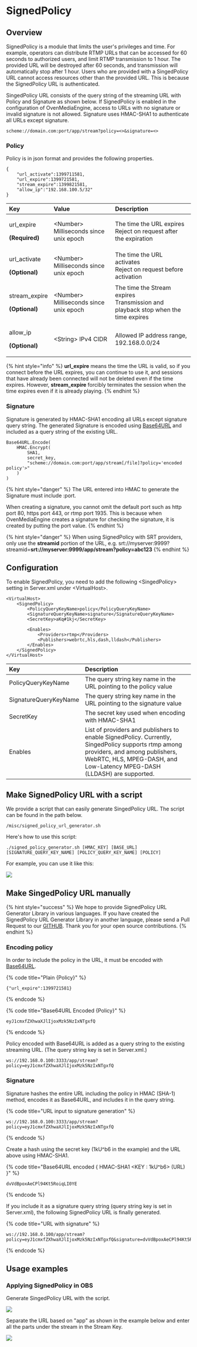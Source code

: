 # SignedPolicy

## Overview

SignedPolicy is a module that limits the user's privileges and time. For example, operators can distribute RTMP URLs that can be accessed for 60 seconds to authorized users, and limit RTMP transmission to 1 hour. The provided URL will be destroyed after 60 seconds, and transmission will automatically stop after 1 hour. Users who are provided with a SingedPolicy URL cannot access resources other than the provided URL. This is because the SignedPolicy URL is authenticated.

SingedPolicy URL consists of the query string of the streaming URL with Policy and Signature as shown below. If SignedPolicy is enabled in the configuration of OvenMediaEngine, access to URLs with no signature or invalid signature is not allowed. Signature uses HMAC-SHA1 to authenticate all URLs except signature.

```text
scheme://domain.com:port/app/stream?policy=<>&signature=<>
```

### Policy

Policy is in json format and provides the following properties.

```text
{
    "url_activate":1399711581,                                    
    "url_expire":1399721581,                                    
    "stream_expire":1399821581,                                    
    "allow_ip":"192.168.100.5/32"
}
```

<table>
  <thead>
    <tr>
      <th style="text-align:left">Key</th>
      <th style="text-align:left">Value</th>
      <th style="text-align:left">Description</th>
    </tr>
  </thead>
  <tbody>
    <tr>
      <td style="text-align:left">
        <p>url_expire</p>
        <p><b>(Required)</b>
        </p>
      </td>
      <td style="text-align:left">&lt;Number&gt; Milliseconds since unix epoch</td>
      <td style="text-align:left">The time the URL expires
        <br />Reject on request after the expiration</td>
    </tr>
    <tr>
      <td style="text-align:left">
        <p>url_activate</p>
        <p><b>(Optional)</b>
        </p>
      </td>
      <td style="text-align:left">&lt;Number&gt; Milliseconds since unix epoch</td>
      <td style="text-align:left">The time the URL activates
        <br />Reject on request before activation</td>
    </tr>
    <tr>
      <td style="text-align:left">
        <p>stream_expire</p>
        <p><b>(Optional)</b>
        </p>
      </td>
      <td style="text-align:left">&lt;Number&gt; Milliseconds since unix epoch</td>
      <td style="text-align:left">The time the Stream expires
        <br />Transmission and playback stop when the time expires</td>
    </tr>
    <tr>
      <td style="text-align:left">
        <p>allow_ip</p>
        <p><b>(Optional)</b>
        </p>
      </td>
      <td style="text-align:left">&lt;String&gt; IPv4 CIDR</td>
      <td style="text-align:left">Allowed IP address range, 192.168.0.0/24</td>
    </tr>
  </tbody>
</table>

{% hint style="info" %}
**url\_expire** means the time the URL is valid, so if you connect before the URL expires, you can continue to use it, and sessions that have already been connected will not be deleted even if the time expires. However, **stream\_expire** forcibly terminates the session when the time expires even if it is already playing.
{% endhint %}

### Signature

Signature is generated by HMAC-SHA1 encoding all URLs except signature query string. The generated Signature is encoded using [Base64URL](https://tools.ietf.org/html/rfc4648#section-5) and included as a query string of the existing URL.

```text
Base64URL.Encode(
    HMAC.Encrypt(
        SHA1, 
        secret_key, 
        "scheme://domain.com:port/app/stream[/file]?policy='encoded policy'>"
    )
)
```

{% hint style="danger" %}
The URL entered into HMAC to generate the Signature must include :port.

When creating a signature, you cannot omit the default port such as http port 80, https port 443, or rtmp port 1935. This is because when OvenMediaEngine creates a signature for checking the signature, it is created by putting the port value.
{% endhint %}

{% hint style="danger" %}
When using SignedPolicy with SRT providers, only use the **streamid** portion of the URL, e.g. srt://myserver:9999?streamid=**srt://myserver:9999/app/stream?policy=abc123**
{% endhint %}

## Configuration

To enable SignedPolicy, you need to add the following &lt;SingedPolicy&gt; setting in Server.xml under &lt;VirtualHost&gt;.

```text
<VirtualHost>
    <SignedPolicy>
        <PolicyQueryKeyName>policy</PolicyQueryKeyName>
        <SignatureQueryKeyName>signature</SignatureQueryKeyName>
        <SecretKey>aKq#1kj</SecretKey>

        <Enables>
            <Providers>rtmp</Providers>
            <Publishers>webrtc,hls,dash,lldash</Publishers>
        </Enables>
    </SignedPolicy>
</VirtualHost>
```

| Key | Description |
| :--- | :--- |
| PolicyQueryKeyName | The query string key name in the URL pointing to the policy value |
| SignatureQueryKeyName | The query string key name in the URL pointing to the signature value |
| SecretKey | The secret key used when encoding with HMAC-SHA1 |
| Enables | List of providers and publishers to enable SignedPolicy. Currently, SingedPolicy supports rtmp among providers, and among publishers, WebRTC, HLS, MPEG-DASH, and Low-Latency MPEG-DASH \(LLDASH\) are supported. |

## Make SignedPolicy URL with a script

We provide a script that can easily generate SingedPolicy URL. The script can be found in the path below.

```text
/misc/signed_policy_url_generator.sh
```

Here's how to use this script:

```text
./signed_policy_generator.sh [HMAC_KEY] [BASE_URL] [SIGNATURE_QUERY_KEY_NAME] [POLICY_QUERY_KEY_NAME] [POLICY]
```

For example, you can use it like this:

![](.gitbook/assets/image%20%2817%29.png)

## Make SingedPolicy URL manually

{% hint style="success" %}
We hope to provide SignedPolicy URL Generator Library in various languages. If you have created the SignedPolicy URL Generator Library in another language, please send a Pull Request to our [GITHUB](https://github.com/AirenSoft/OvenMediaEngine/pulls). Thank you for your open source contributions.
{% endhint %}

### Encoding policy

In order to include the policy in the URL, it must be encoded with [Base64URL](https://tools.ietf.org/html/rfc4648#section-5).

{% code title="Plain {Policy}" %}
```text
{"url_expire":1399721581}
```
{% endcode %}

{% code title="Base64URL Encoded {Policy}" %}
```text
eyJ1cmxfZXhwaXJlIjoxMzk5NzIxNTgxfQ
```
{% endcode %}

Policy encoded with Base64URL is added as a query string to the existing streaming URL. \(The query string key is set in Server.xml.\)

```text
ws://192.168.0.100:3333/app/stream?policy=eyJ1cmxfZXhwaXJlIjoxMzk5NzIxNTgxfQ
```

### Signature

Signature hashes the entire URL including the policy in HMAC \(SHA-1\) method, encodes it as Base64URL, and includes it in the query string.

{% code title="URL input to signature generation" %}
```text
ws://192.168.0.100:3333/app/stream?policy=eyJ1cmxfZXhwaXJlIjoxMzk5NzIxNTgxfQ
```
{% endcode %}

Create a hash using the secret key \(1kU^b6 in the example\) and the URL above using HMAC-SHA1.

{% code title="Base64URL encoded { HMAC-SHA1 <KEY : 1kU^b6> \(URL\) }" %}
```text
dvVdBpoxAeCPl94Kt5RoiqLI0YE
```
{% endcode %}

If you include it as a signature query string \(query string key is set in Server.xml\), the following SignedPolicy URL is finally generated.

{% code title="URL with signature" %}
```text
ws://192.168.0.100/app/stream?policy=eyJ1cmxfZXhwaXJlIjoxMzk5NzIxNTgxfQ&signature=dvVdBpoxAeCPl94Kt5RoiqLI0YE
```
{% endcode %}

## Usage examples

### Applying SignedPolicy in OBS

Generate SingedPolicy URL with the script.

![](.gitbook/assets/image%20%2823%29.png)

Separate the URL based on "app" as shown in the example below and enter all the parts under the stream in the Stream Key.

![](.gitbook/assets/image%20%2825%29.png)

